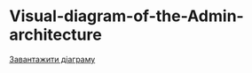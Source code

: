 # Visual-diagram-of-the-Admin-architecture
[Завантажити діаграму]((https://github.com/aaoovava/Visual-diagram-of-the-Admin-architecture/blob/main/diagram-of-the-Admin-architecture.drawio)https://github.com/aaoovava/Visual-diagram-of-the-Admin-architecture/blob/main/diagram-of-the-Admin-architecture.drawio)
